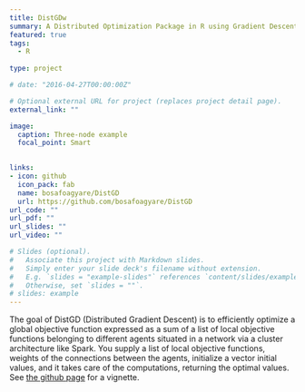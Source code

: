 ```yaml
---
title: DistGDw
summary: A Distributed Optimization Package in R using Gradient Descent.
featured: true
tags:
  - R
 
type: project

# date: "2016-04-27T00:00:00Z"

# Optional external URL for project (replaces project detail page).
external_link: ""

image:
  caption: Three-node example
  focal_point: Smart
  

links:
- icon: github
  icon_pack: fab
  name: bosafoagyare/DistGD 
  url: https://github.com/bosafoagyare/DistGD
url_code: ""
url_pdf: ""
url_slides: ""
url_video: ""

# Slides (optional).
#   Associate this project with Markdown slides.
#   Simply enter your slide deck's filename without extension.
#   E.g. `slides = "example-slides"` references `content/slides/example-slides.md`.
#   Otherwise, set `slides = ""`.
# slides: example
---
```


The goal of DistGD (Distributed Gradient Descent) is to efficiently optimize a global objective function expressed as a sum of a list of local objective functions belonging to different agents situated in a network via a cluster architecture like Spark. You supply a list of local objective functions, weights of the connections between the agents, initialize a vector initial values, and it takes care of the computations, returning the optimal values. See [the github page](https://github.com/bosafoagyare/DistGD#installation) for a vignette. 


